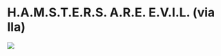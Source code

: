 <!--
id: 1293430
link: http://tumblr.atmos.org/post/1293430/h-a-m-s-t-e-r-s-a-r-e-e-v-i-l-via-lla
slug: h-a-m-s-t-e-r-s-a-r-e-e-v-i-l-via-lla
date: Fri Apr 27 2007 12:50:21 GMT-0700 (PDT)
publish: 2007-04-027
tags: 
title: H.A.M.S.T.E.R.S. A.R.E. E.V.I.L. (via lla)
-->


H.A.M.S.T.E.R.S. A.R.E. E.V.I.L. (via lla)
==========================================

![](http://25.media.tumblr.com/1293430_500.jpg)

